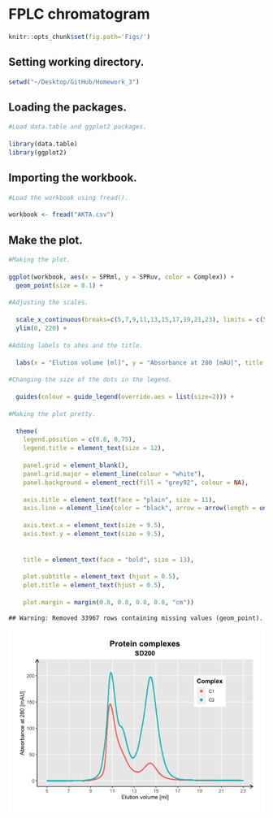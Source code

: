 FPLC chromatogram
================

``` r
knitr::opts_chunk$set(fig.path='Figs/')
```

## Setting working directory.

``` r
setwd("~/Desktop/GitHub/Homework_3")
```

## Loading the packages.

``` r
#Load data.table and ggplot2 packages.

library(data.table)
library(ggplot2)
```

## Importing the workbook.

``` r
#Load the workbook using fread().

workbook <- fread("AKTA.csv")
```

## Make the plot.

``` r
#Making the plot.

ggplot(workbook, aes(x = SPRml, y = SPRuv, color = Complex)) +
  geom_point(size = 0.1) +
 
#Adjusting the scales.
  
  scale_x_continuous(breaks=c(5,7,9,11,13,15,17,19,21,23), limits = c(5, 23)) +
  ylim(0, 220) +
 
#Adding labels to ahes and the title. 
  
  labs(x = "Elution volume [ml]", y = "Absorbance at 280 [mAU]", title = "Protein complexes", subtitle = "SD200") +
 
#Changing the size of the dots in the legend. 
  
  guides(colour = guide_legend(override.aes = list(size=2))) +

#Making the plot pretty.
  
  theme( 
    legend.position = c(0.8, 0.75),
    legend.title = element_text(size = 12),

    panel.grid = element_blank(),
    panel.grid.major = element_line(colour = "white"), 
    panel.background = element_rect(fill = "grey92", colour = NA),
    
    axis.title = element_text(face = "plain", size = 11),
    axis.line = element_line(color = "black", arrow = arrow(length = unit(0.1, "inches"))),
    
    axis.text.x = element_text(size = 9.5), 
    axis.text.y = element_text(size = 9.5),
    
    
    title = element_text(face = "bold", size = 13),
    
    plot.subtitle = element_text (hjust = 0.5),
    plot.title = element_text(hjust = 0.5),

    plot.margin = margin(0.8, 0.8, 0.8, 0.8, "cm"))
```

    ## Warning: Removed 33967 rows containing missing values (geom_point).

![](Figs/unnamed-chunk-4-1.png)<!-- -->
